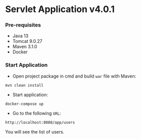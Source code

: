 # Servlet Application v4.0.1

### Pre-requisites

* Java 13
* Tomcat 9.0.27
* Maven 3.1.0
* Docker

### Start Application

* Open project package in cmd and build `war` file with Maven:

```
mvn clean install
```

* Start application:

```
docker-compose up
```

* Go to the following `URL`:

```
http://localhost:8080/app/users
```

You will see the list of users.

